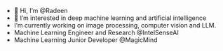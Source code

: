 - 👋 Hi, I’m @Radeen
- 👀 I’m interested in deep machine learning and artificial intelligence
- I’m currently working on image processing, computer vision and LLM.
- Machine Learning Engineer and Research @IntelSenseAI
- Machine Learning Junior Developer @MagicMind

<!---
RadeenXALNW/RadeenXALNW is a ✨ special ✨ repository because its `README.md` (this file) appears on your GitHub profile.
You can click the Preview link to take a look at your changes.
--->
